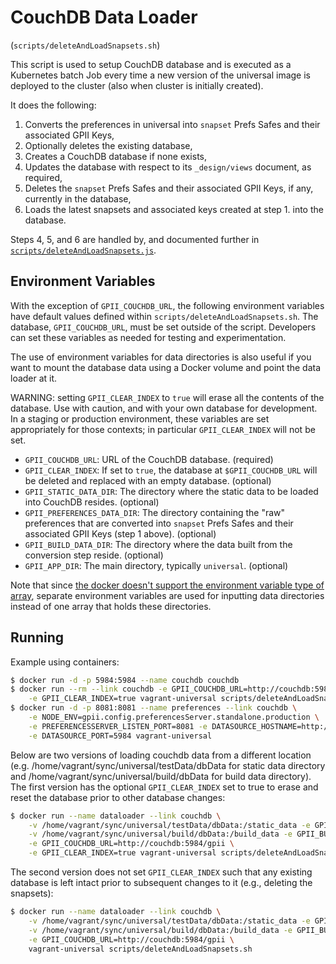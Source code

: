 # CouchDB Data Loader

(`scripts/deleteAndLoadSnapsets.sh`)

This script is used to setup CouchDB database and is executed as a Kubernetes batch Job every time a new version of the
universal image is deployed to the cluster (also when cluster is initially created).

It does the following:

1. Converts the preferences in universal into `snapset` Prefs Safes and their associated GPII Keys,
2. Optionally deletes the existing database,
3. Creates a CouchDB database if none exists,
4. Updates the database with respect to its `_design/views` document, as required,
5. Deletes the `snapset` Prefs Safes and their associated GPII Keys, if any, currently in the database,
6. Loads the latest snapsets and associated keys created at step 1. into the database.

Steps 4, 5, and 6 are handled by, and documented further in [`scripts/deleteAndLoadSnapsets.js`](https://github.com/GPII/universal/blob/master/scripts/deleteAndLoadSnapsets.js#L11).

## Environment Variables

With the exception of `GPII_COUCHDB_URL`, the following environment variables have default values defined within
`scripts/deleteAndLoadSnapsets.sh`. The database, `GPII_COUCHDB_URL`, must be set outside of the script.  Developers
can set these variables as needed for testing and experimentation.

The use of environment variables for data directories is also useful if you want to mount the database data using a Docker
volume and point the data loader at it.

WARNING: setting `GPII_CLEAR_INDEX` to `true` will erase all the contents of the database.  Use with caution, and with
your own database for development.  In a staging or production environment, these variables are set appropriately for
those contexts; in particular `GPII_CLEAR_INDEX` will not be set.

- `GPII_COUCHDB_URL`: URL of the CouchDB database. (required)
- `GPII_CLEAR_INDEX`: If set to `true`, the database at `$GPII_COUCHDB_URL` will be deleted and replaced with an empty
  database. (optional)
- `GPII_STATIC_DATA_DIR`: The directory where the static data to be loaded into CouchDB resides. (optional)
- `GPII_PREFERENCES_DATA_DIR`: The directory containing the "raw" preferences that are converted into `snapset` Prefs
  Safes and their associated GPII Keys (step 1 above). (optional)
- `GPII_BUILD_DATA_DIR`: The directory where the data built from the conversion step reside. (optional)
- `GPII_APP_DIR`: The main directory, typically `universal`. (optional)

Note that since [the docker doesn't support the environment variable type of
array](https://github.com/moby/moby/issues/20169), separate environment variables are used for inputting data
directories instead of one array that holds these directories.

## Running

Example using containers:

```bash
$ docker run -d -p 5984:5984 --name couchdb couchdb
$ docker run --rm --link couchdb -e GPII_COUCHDB_URL=http://couchdb:5984/gpii \
    -e GPII_CLEAR_INDEX=true vagrant-universal scripts/deleteAndLoadSnapsets.sh
$ docker run -d -p 8081:8081 --name preferences --link couchdb \
    -e NODE_ENV=gpii.config.preferencesServer.standalone.production \
    -e PREFERENCESSERVER_LISTEN_PORT=8081 -e DATASOURCE_HOSTNAME=http://couchdb \
    -e DATASOURCE_PORT=5984 vagrant-universal
```

Below are two versions of loading couchdb data from a different location (e.g.
/home/vagrant/sync/universal/testData/dbData for static data directory and /home/vagrant/sync/universal/build/dbData for
build data directory).  The first version has the optional `GPII_CLEAR_INDEX` set to true to erase and reset the
database prior to other database changes:

```bash
$ docker run --name dataloader --link couchdb \
    -v /home/vagrant/sync/universal/testData/dbData:/static_data -e GPII_STATIC_DATA_DIR=/static_data \
    -v /home/vagrant/sync/universal/build/dbData:/build_data -e GPII_BUILD_DATA_DIR=/build_data \
    -e GPII_COUCHDB_URL=http://couchdb:5984/gpii \
    -e GPII_CLEAR_INDEX=true vagrant-universal scripts/deleteAndLoadSnapsets.sh
```

The second version does not set `GPII_CLEAR_INDEX` such that any existing database is left intact prior to subsequent
changes to it (e.g., deleting the snapsets):

```bash
$ docker run --name dataloader --link couchdb \
    -v /home/vagrant/sync/universal/testData/dbData:/static_data -e GPII_STATIC_DATA_DIR=/static_data \
    -v /home/vagrant/sync/universal/build/dbData:/build_data -e GPII_BUILD_DATA_DIR=/build_data \
    -e GPII_COUCHDB_URL=http://couchdb:5984/gpii \
    vagrant-universal scripts/deleteAndLoadSnapsets.sh
```
